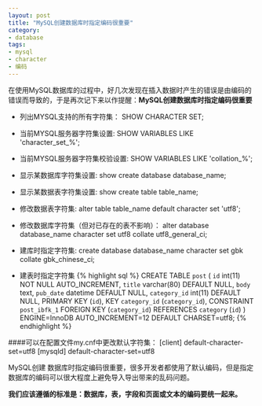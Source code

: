```yaml
---
layout: post
title: "MySQL创建数据库时指定编码很重要"
category:
- database 
tags:
- mysql
- character
- 编码
---
```

在使用MySQL数据库的过程中，好几次发现在插入数据时产生的错误是由编码的错误而导致的，于是再次记下来以作提醒：**MySQL创建数据库时指定编码很重要**

+ 列出MYSQL支持的所有字符集：
	SHOW CHARACTER SET;

+ 当前MYSQL服务器字符集设置:
	SHOW VARIABLES LIKE 'character_set_%';

+ 当前MYSQL服务器字符集校验设置:
	SHOW VARIABLES LIKE 'collation_%';

+ 显示某数据库字符集设置:
	show create database database_name;

+ 显示某数据表字符集设置:
	show create table table_name;

+ 修改数据表字符集:
	alter table table_name default character set 'utf8';

+ 修改数据库字符集（但对已存在的表不影响）：
	alter database database_name character set utf8 collate utf8_general_ci;

+ 建库时指定字符集:
	create database database_name character set gbk collate gbk_chinese_ci;

+ 建表时指定字符集 
{% highlight sql %}
 CREATE TABLE `post` (
  `id` int(11) NOT NULL AUTO_INCREMENT,
  `title` varchar(80) DEFAULT NULL,
  `body` text,
  `pub_date` datetime DEFAULT NULL,
  `category_id` int(11) DEFAULT NULL,
  PRIMARY KEY (`id`),
  KEY `category_id` (`category_id`),
  CONSTRAINT `post_ibfk_1` FOREIGN KEY (`category_id`) REFERENCES `category` (`id`)
) ENGINE=InnoDB AUTO_INCREMENT=12 DEFAULT CHARSET=utf8;
{% endhighlight %}

####可以在配置文件my.cnf中更改默认字符集： 
	[client] 
	default-character-set=utf8 
	[mysqld] 
	default-character-set=utf8


MySQL创建 数据库时指定编码很重要，很多开发者都使用了默认编码，但是指定数据库的编码可以很大程度上避免导入导出带来的乱码问题。

**我们应该遵循的标准是：数据库，表，字段和页面或文本的编码要统一起来。**
